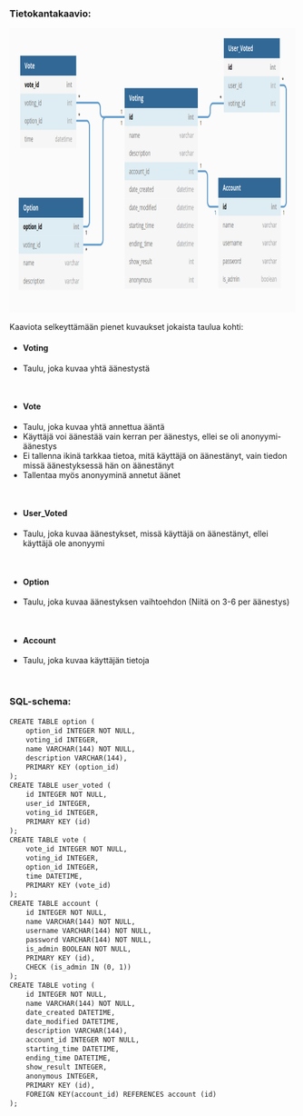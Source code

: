 ### Tietokantakaavio: 


<img src="https://github.com/johannaval/voting_app/blob/master/dokumentaatio/Screenshot%20from%202020-06-16%2013-24-12.png" width="950" height="500">

Kaaviota selkeyttämään pienet kuvaukset jokaista taulua kohti:

- #### Voting
- Taulu, joka kuvaa yhtä äänestystä

<br>

- #### Vote
- Taulu, joka kuvaa yhtä annettua ääntä
- Käyttäjä voi äänestää vain kerran per äänestys, ellei se oli anonyymi-äänestys
- Ei tallenna ikinä tarkkaa tietoa, mitä käyttäjä on äänestänyt, vain tiedon missä äänestyksessä hän on äänestänyt
- Tallentaa myös anonyyminä annetut äänet

<br>

- #### User_Voted
- Taulu, joka kuvaa äänestykset, missä käyttäjä on äänestänyt, ellei käyttäjä ole anonyymi
<br>

- #### Option
- Taulu, joka kuvaa äänestyksen vaihtoehdon (Niitä on 3-6 per äänestys)
<br>

- #### Account
- Taulu, joka kuvaa käyttäjän tietoja
<br>


### SQL-schema:

```
CREATE TABLE option (
	option_id INTEGER NOT NULL, 
	voting_id INTEGER, 
	name VARCHAR(144) NOT NULL, 
	description VARCHAR(144), 
	PRIMARY KEY (option_id)
);
CREATE TABLE user_voted (
	id INTEGER NOT NULL, 
	user_id INTEGER, 
	voting_id INTEGER, 
	PRIMARY KEY (id)
);
CREATE TABLE vote (
	vote_id INTEGER NOT NULL, 
	voting_id INTEGER, 
	option_id INTEGER, 
	time DATETIME, 
	PRIMARY KEY (vote_id)
);
CREATE TABLE account (
	id INTEGER NOT NULL, 
	name VARCHAR(144) NOT NULL, 
	username VARCHAR(144) NOT NULL, 
	password VARCHAR(144) NOT NULL, 
	is_admin BOOLEAN NOT NULL, 
	PRIMARY KEY (id), 
	CHECK (is_admin IN (0, 1))
);
CREATE TABLE voting (
	id INTEGER NOT NULL, 
	name VARCHAR(144) NOT NULL, 
	date_created DATETIME, 
	date_modified DATETIME, 
	description VARCHAR(144), 
	account_id INTEGER NOT NULL, 
	starting_time DATETIME, 
	ending_time DATETIME, 
	show_result INTEGER, 
	anonymous INTEGER, 
	PRIMARY KEY (id), 
	FOREIGN KEY(account_id) REFERENCES account (id)
);
```

